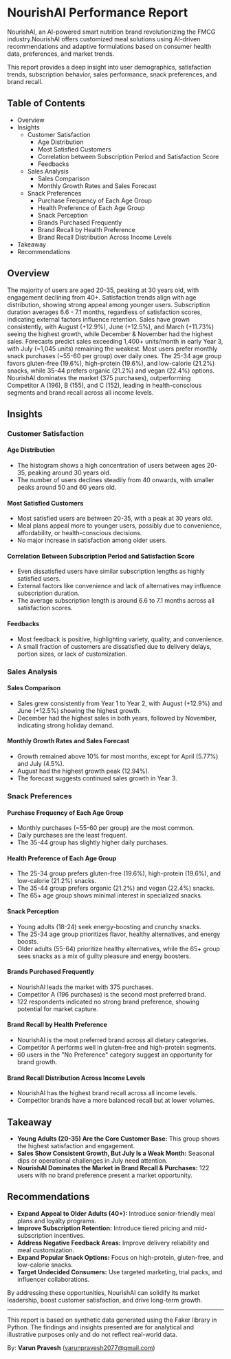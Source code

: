 # NourishAI Performance Report

NourishAI, an AI-powered smart nutrition brand revolutionizing the FMCG industry.NourishAI offers customized meal solutions using AI-driven recommendations and adaptive formulations based on consumer health data, preferences, and market trends.

This report provides a deep insight into user demographics, satisfaction trends, subscription behavior, sales performance, snack preferences, and brand recall.

## Table of Contents

- Overview
- Insights  
  - Customer Satisfaction  
    - Age Distribution  
    - Most Satisfied Customers  
    - Correlation between Subscription Period and Satisfaction Score  
    - Feedbacks  
  - Sales Analysis  
    - Sales Comparison  
    - Monthly Growth Rates and Sales Forecast  
  - Snack Preferences  
    - Purchase Frequency of Each Age Group  
    - Health Preference of Each Age Group  
    - Snack Perception  
    - Brands Purchased Frequently  
    - Brand Recall by Health Preference  
    - Brand Recall Distribution Across Income Levels  
- Takeaway
- Recommendations

## Overview

The majority of users are aged 20-35, peaking at 30 years old, with engagement declining from 40+. Satisfaction trends align with age distribution, showing strong appeal among younger users. Subscription duration averages 6.6 - 7.1 months, regardless of satisfaction scores, indicating external factors influence retention. Sales have grown consistently, with August (+12.9%), June (+12.5%), and March (+11.73%) seeing the highest growth, while December & November had the highest sales. Forecasts predict sales exceeding 1,400+ units/month in early Year 3, with July (~1,045 units) remaining the weakest. Most users prefer monthly snack purchases (~55-60 per group) over daily ones. The 25-34 age group favors gluten-free (19.6%), high-protein (19.6%), and low-calorie (21.2%) snacks, while 35-44 prefers organic (21.2%) and vegan (22.4%) options. NourishAI dominates the market (375 purchases), outperforming Competitor A (196), B (155), and C (152), leading in health-conscious segments and brand recall across all income levels.

## Insights

### Customer Satisfaction

#### Age Distribution

- The histogram shows a high concentration of users between ages 20-35, peaking around 30 years old.
- The number of users declines steadily from 40 onwards, with smaller peaks around 50 and 60 years old.

#### Most Satisfied Customers

- Most satisfied users are between 20-35, with a peak at 30 years old.
- Meal plans appeal more to younger users, possibly due to convenience, affordability, or health-conscious decisions.
- No major increase in satisfaction among older users.

#### Correlation Between Subscription Period and Satisfaction Score

- Even dissatisfied users have similar subscription lengths as highly satisfied users.
- External factors like convenience and lack of alternatives may influence subscription duration.
- The average subscription length is around 6.6 to 7.1 months across all satisfaction scores.

#### Feedbacks

- Most feedback is positive, highlighting variety, quality, and convenience.
- A small fraction of customers are dissatisfied due to delivery delays, portion sizes, or lack of customization.

### Sales Analysis

#### Sales Comparison

- Sales grew consistently from Year 1 to Year 2, with August (+12.9%) and June (+12.5%) showing the highest growth.
- December had the highest sales in both years, followed by November, indicating strong holiday demand.

#### Monthly Growth Rates and Sales Forecast

- Growth remained above 10% for most months, except for April (5.77%) and July (4.5%).
- August had the highest growth peak (12.94%).
- The forecast suggests continued sales growth in Year 3.

### Snack Preferences

#### Purchase Frequency of Each Age Group

- Monthly purchases (~55-60 per group) are the most common.
- Daily purchases are the least frequent.
- The 35-44 group has slightly higher daily purchases.

#### Health Preference of Each Age Group

- The 25-34 group prefers gluten-free (19.6%), high-protein (19.6%), and low-calorie (21.2%) snacks.
- The 35-44 group prefers organic (21.2%) and vegan (22.4%) snacks.
- The 65+ age group shows minimal interest in specialized snacks.

#### Snack Perception

- Young adults (18-24) seek energy-boosting and crunchy snacks.
- The 25-34 age group prioritizes flavor, healthy alternatives, and energy boosts.
- Older adults (55-64) prioritize healthy alternatives, while the 65+ group sees snacks as a mix of guilty pleasure and energy boosters.

#### Brands Purchased Frequently

- NourishAI leads the market with 375 purchases.
- Competitor A (196 purchases) is the second most preferred brand.
- 122 respondents indicated no strong brand preference, showing potential for market capture.

#### Brand Recall by Health Preference

- NourishAI is the most preferred brand across all dietary categories.
- Competitor A performs well in gluten-free and high-protein segments.
- 60 users in the "No Preference" category suggest an opportunity for brand growth.

#### Brand Recall Distribution Across Income Levels

- NourishAI has the highest brand recall across all income levels.
- Competitor brands have a more balanced recall but at lower volumes.

## Takeaway

- **Young Adults (20-35) Are the Core Customer Base:** This group shows the highest satisfaction and engagement.
- **Sales Show Consistent Growth, But July Is a Weak Month:** Seasonal dips or operational challenges in July need attention.
- **NourishAI Dominates the Market in Brand Recall & Purchases:** 122 users with no brand preference present a market opportunity.

## Recommendations

- **Expand Appeal to Older Adults (40+):** Introduce senior-friendly meal plans and loyalty programs.
- **Improve Subscription Retention:** Introduce tiered pricing and mid-subscription incentives.
- **Address Negative Feedback Areas:** Improve delivery reliability and meal customization.
- **Expand Popular Snack Options:** Focus on high-protein, gluten-free, and low-calorie snacks.
- **Target Undecided Consumers:** Use targeted marketing, trial packs, and influencer collaborations.

By addressing these opportunities, NourishAI can solidify its market leadership, boost customer satisfaction, and drive long-term growth.

---
This report is based on synthetic data generated using the Faker library in Python. The findings and insights presented are for analytical and illustrative purposes only and do not reflect real-world data.

By: **Varun Pravesh** (varunpravesh2077@gmail.com)
